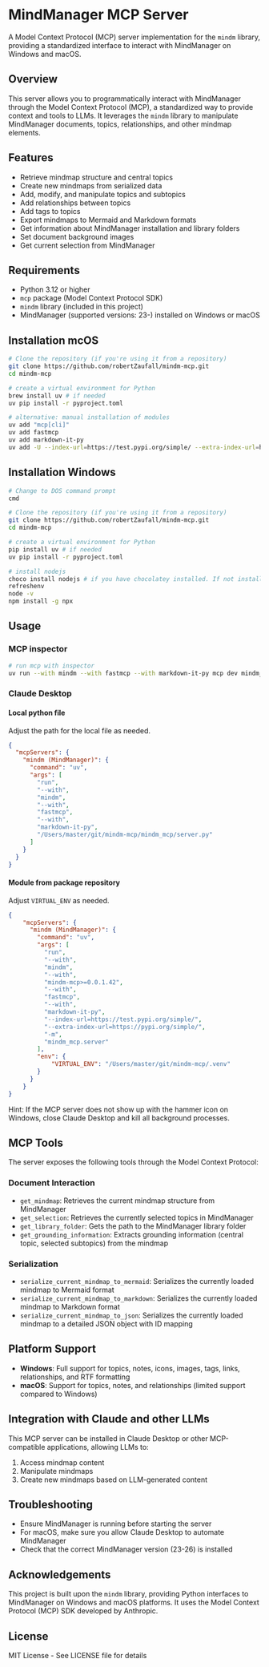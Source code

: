 # MindManager MCP Server

A Model Context Protocol (MCP) server implementation for the `mindm` library, providing a standardized interface to interact with MindManager on Windows and macOS.

## Overview

This server allows you to programmatically interact with MindManager through the Model Context Protocol (MCP), a standardized way to provide context and tools to LLMs. It leverages the `mindm` library to manipulate MindManager documents, topics, relationships, and other mindmap elements.

## Features

- Retrieve mindmap structure and central topics
- Create new mindmaps from serialized data
- Add, modify, and manipulate topics and subtopics
- Add relationships between topics
- Add tags to topics
- Export mindmaps to Mermaid and Markdown formats
- Get information about MindManager installation and library folders
- Set document background images
- Get current selection from MindManager

## Requirements

- Python 3.12 or higher
- `mcp` package (Model Context Protocol SDK)
- `mindm` library (included in this project)
- MindManager (supported versions: 23-) installed on Windows or macOS

## Installation mcOS

```bash
# Clone the repository (if you're using it from a repository)
git clone https://github.com/robertZaufall/mindm-mcp.git
cd mindm-mcp

# create a virtual environment for Python
brew install uv # if needed
uv pip install -r pyproject.toml

# alternative: manual installation of modules
uv add "mcp[cli]"
uv add fastmcp
uv add markdown-it-py
uv add -U --index-url=https://test.pypi.org/simple/ --extra-index-url=https://pypi.org/simple/ mindm mindm-mcp
```

## Installation Windows

```bash
# Change to DOS command prompt
cmd

# Clone the repository (if you're using it from a repository)
git clone https://github.com/robertZaufall/mindm-mcp.git
cd mindm-mcp

# create a virtual environment for Python
pip install uv # if needed
uv pip install -r pyproject.toml

# install nodejs
choco install nodejs # if you have chocolatey installed. If not install nodejs otherwise
refreshenv
node -v
npm install -g npx
```

## Usage

### MCP inspector

```bash
# run mcp with inspector
uv run --with mindm --with fastmcp --with markdown-it-py mcp dev mindm_mcp/server.py
```

### Claude Desktop

#### Local python file

Adjust the path for the local file as needed.
```json
{
  "mcpServers": {
    "mindm (MindManager)": {
      "command": "uv",
      "args": [
        "run",
        "--with",
        "mindm",
        "--with",
        "fastmcp",
        "--with",
        "markdown-it-py",
        "/Users/master/git/mindm-mcp/mindm_mcp/server.py"
      ]
    }
  }
}
```

#### Module from package repository

Adjust `VIRTUAL_ENV` as needed.
```json
{
    "mcpServers": {
      "mindm (MindManager)": {
        "command": "uv",
        "args": [
          "run",
          "--with",
          "mindm",
          "--with",
          "mindm-mcp>=0.0.1.42",
          "--with",
          "fastmcp",
          "--with",
          "markdown-it-py",
          "--index-url=https://test.pypi.org/simple/",
          "--extra-index-url=https://pypi.org/simple/",
          "-m",
          "mindm_mcp.server"
        ],
        "env": {
            "VIRTUAL_ENV": "/Users/master/git/mindm-mcp/.venv"
        }
      }
    }
}
```

Hint: If the MCP server does not show up with the hammer icon on Windows, close Claude Desktop and kill all background processes.  


## MCP Tools

The server exposes the following tools through the Model Context Protocol:

### Document Interaction
- `get_mindmap`: Retrieves the current mindmap structure from MindManager
- `get_selection`: Retrieves the currently selected topics in MindManager
- `get_library_folder`: Gets the path to the MindManager library folder
- `get_grounding_information`: Extracts grounding information (central topic, selected subtopics) from the mindmap

### Serialization
- `serialize_current_mindmap_to_mermaid`: Serializes the currently loaded mindmap to Mermaid format
- `serialize_current_mindmap_to_markdown`: Serializes the currently loaded mindmap to Markdown format
- `serialize_current_mindmap_to_json`: Serializes the currently loaded mindmap to a detailed JSON object with ID mapping


## Platform Support

- **Windows**: Full support for topics, notes, icons, images, tags, links, relationships, and RTF formatting
- **macOS**: Support for topics, notes, and relationships (limited support compared to Windows)

## Integration with Claude and other LLMs

This MCP server can be installed in Claude Desktop or other MCP-compatible applications, allowing LLMs to:

1. Access mindmap content
2. Manipulate mindmaps
3. Create new mindmaps based on LLM-generated content

## Troubleshooting

- Ensure MindManager is running before starting the server
- For macOS, make sure you allow Claude Desktop to automate MindManager
- Check that the correct MindManager version (23-26) is installed

## Acknowledgements

This project is built upon the `mindm` library, providing Python interfaces to MindManager on Windows and macOS platforms. It uses the Model Context Protocol (MCP) SDK developed by Anthropic.

## License

MIT License - See LICENSE file for details
